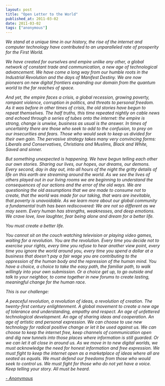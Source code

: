 ```yaml
---
layout: post
title: "Open Letter to the World"
published_at: 2011-03-02
date: 2011-03-02
tags: ["anonymous"]
---
```


_We  stand at a unique time in our history, the rise of the internet and  computer technology have contributed to an unparalleled rate of  prosperity for the First World._

_We  have created for ourselves and empire unlike any other, a global  network of constant trade and communication, a new age of technological  advancement. We have come a long way from our humble roots in the  Industrial Revolution and the days of Manifest Destiny. We are now  pioneers on new digital frontiers expanding our domain from the quantum  world to the far reaches of space._

_And  yet, the empire faces a crisis, a global recession, growing poverty,  rampant violence, corruption in politics, and threats to personal  freedom. As it was before in other times of crisis, the old stories have  begun to repeat themselves. The half truths, this time repeated nightly  on cable news and echoed through a series of tubes onto the internet:  the empire is strong, change is unwise, business as usual is the answer.  In times of uncertainty there are those who seek to add to the  confusion, to prey on our insecurities and fears. Those who would seek  to keep us divided for their own gain. The pervasive strategy takes many  very convincing forms: Liberals and Conservatives, Christians and  Muslims, Black and White, Saved and sinner._

_But  something unexpected is happening. We have begun telling each other our  own stories. Sharing our lives, our hopes, our dreams, our demons.  Every second, day in day out, into all hours of the night the gritty  details of life on this earth are streaming around the world. As we see  the lives of others played out in our living rooms we are beginning to  understand the consequences of our actions and the error of the old  ways. We are questioning the old assumptions that we are made to consume  not to create, that the world was made for our taking, that wars are  inevitable, that poverty is unavoidable. As we learn more about our  global community a fundamental truth has been rediscovered: We are not  so different as we may seem. Every human has strengths, weaknesses, and  deep emotions. We crave love, love laughter, fear being alone and dream  for a better life._

_You must create a better life._

_You  cannot sit on the couch watching television or playing video games,  waiting for a revolution. You are the revolution. Every time you decide  not to exercise your rights, every time you refuse to hear another view  point, every time you ignore the world around you, every time you spend a  dollar at a business that doesn't pay a fair wage you are contributing  to the oppression of the human body and the repression of the human  mind. You have a choice, a choice to take the easy path, the familiar  path, to walk willingly into your own submission. Or a choice get up, to  go outside and talk to your neighbor, to come together in new forums to  create lasting, meaningful change for the human race._

_This is our challenge:_

_A  peaceful revolution, a revolution of ideas, a revolution of creation.  The twenty-first century enlightenment. A global movement to create a  new age of tolerance and understanding, empathy and respect. An age of  unfettered technological development. An age of sharing ideas and  cooperation. An age of artistic and personal expression. We can choose  to use new technology for radical positive change or let it be used  against us. We can choose to keep the internet free, keep channels of  communication open and dig new tunnels into those places where  information is still guarded. Or we can let it all close in around us.  As we move in to new digital worlds, we must acknowledge the need for  honest information and free expression. We must fight to keep the  internet open as a marketplace of ideas where all are seated as equals.  We must defend our freedoms from those who would seek to control us. We  must fight for those who do not yet have a voice. Keep telling your  story.  All must be heard._

[_- Anonymous_](http://www.anonnews.org/?p=press&a=item&i=619)